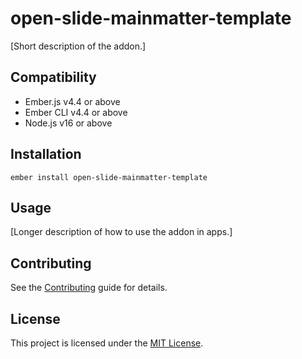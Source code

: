 # open-slide-mainmatter-template

[Short description of the addon.]


## Compatibility

* Ember.js v4.4 or above
* Ember CLI v4.4 or above
* Node.js v16 or above


## Installation

```
ember install open-slide-mainmatter-template
```


## Usage

[Longer description of how to use the addon in apps.]


## Contributing

See the [Contributing](CONTRIBUTING.md) guide for details.


## License

This project is licensed under the [MIT License](LICENSE.md).
